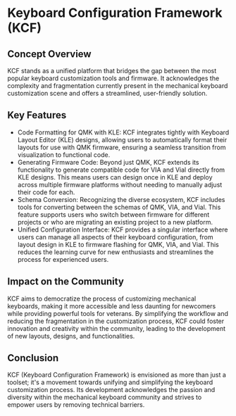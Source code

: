 # Keyboard Configuration Framework (KCF)

## Concept Overview

KCF stands as a unified platform that bridges the gap between the most popular keyboard customization tools and firmware. It acknowledges the complexity and fragmentation currently present in the mechanical keyboard customization scene and offers a streamlined, user-friendly solution.

## Key Features

- Code Formatting for QMK with KLE: KCF integrates tightly with Keyboard Layout Editor (KLE) designs, allowing users to automatically format their layouts for use with QMK firmware, ensuring a seamless transition from visualization to functional code.
- Generating Firmware Code: Beyond just QMK, KCF extends its functionality to generate compatible code for VIA and Vial directly from KLE designs. This means users can design once in KLE and deploy across multiple firmware platforms without needing to manually adjust their code for each.
- Schema Conversion: Recognizing the diverse ecosystem, KCF includes tools for converting between the schemas of QMK, VIA, and Vial. This feature supports users who switch between firmware for different projects or who are migrating an existing project to a new platform.
- Unified Configuration Interface: KCF provides a singular interface where users can manage all aspects of their keyboard configuration, from layout design in KLE to firmware flashing for QMK, VIA, and Vial. This reduces the learning curve for new enthusiasts and streamlines the process for experienced users.
  <!-- - Community-Driven Development: To ensure KCF meets the evolving needs of the keyboard community, its development process includes feedback loops with users, allowing for continuous improvement and adaptation to new trends and firmware updates. -->
  <!-- - Extensive Documentation and Tutorials: Acknowledging the complexity of keyboard customization, KCF comes with comprehensive documentation and step-by-step tutorials, making it accessible to both beginners and advanced users. -->
  <!-- - Cross-Platform Compatibility: KCF is designed to work across various operating systems, ensuring that keyboard enthusiasts can use the toolset regardless of their preferred development environment. -->

## Impact on the Community

KCF aims to democratize the process of customizing mechanical keyboards, making it more accessible and less daunting for newcomers while providing powerful tools for veterans. By simplifying the workflow and reducing the fragmentation in the customization process, KCF could foster innovation and creativity within the community, leading to the development of new layouts, designs, and functionalities.

## Conclusion

KCF (Keyboard Configuration Framework) is envisioned as more than just a toolset; it's a movement towards unifying and simplifying the keyboard customization process. Its development acknowledges the passion and diversity within the mechanical keyboard community and strives to empower users by removing technical barriers.
